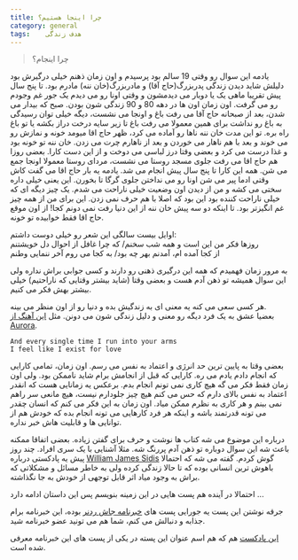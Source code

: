```yaml
---
title: چرا اینجا هستیم؟ 
category: general
tags:    هدف زندگی 
---
```


> چرا اینجام؟ 

یادمه این سوال رو وقتی 19 سالم بود پرسیدم و اون زمان ذهنم خیلی درگیرش بود دلیلش شاید دیدن زندگی پدربزرگ(حاج آقا) و مادربزرگ(خان ننه) مادرم بود. تا پنج سال پیش تقریبا ماهی یک یا دوبار می دیدمشون و وقتی اونا رو می دیدم یک جور غم وجودم رو می گرفت. اون زمان اون ها در دهه 80 و 90 زندگی شون بودن. صبح که بیدار می شدن، بعد از صبحانه حاج آقا می رفت باغ و اونجا می نشست، دیگه خیلی توان رسیدگی به باغ رو نداشت برای همین معمولا می رفت باغ تا زیر سایه درخت دراز بکشه یا تو باغ راه بره. تو این مدت خان ننه ناها رو آماده می کرد، ظهر حاج اقا میومد خونه و نمازش رو می خوند و بعد با هم ناهار می خوردن و بعد از ناهارم چرت می زدن. خان ننه تو خونه بود و غذا درست می کرد و بعضی وقتا درز لباسی می دوخت و از این دست کارا. بعضی روزا هم حاج اقا می رفت جلوی مسجد روستا می نشست، مردای روستا معمولا اونجا جمع می شن.
همه این کارا تا پنج سال پیش انجام می شد. یادمه یه بار حاج اقا می گفت کاش وقتی ادما پیر می شن اونا رو می نداختن جلوی گرگا تا بخورن. این یعنی خیلی داره سختی می کشه و من از دیدن اون وضعیت خیلی ناراحت می شدم. یک چیز دیگه ای که خیلی ناراحت کننده بود این بود که اصلا با هم حرف نمی زدن. این برای من از همه چیز غم انگیزتر بود. تا اینکه دو سه پیش خان ننه از این دنیا رفت نمی دونم کجا! از اون موقع حاج اقا فقط خوابیده تو خونه.

اوایل بیست سالگی این شعر رو خیلی دوست داشتم: <br/>
روزها فکر من این است و همه شب سخنم/         که چرا غافل از احوال دل خویشتنم<br/>
از کجا آمده ام، آمدنم بهر چه بود/      به کجا می روم آخر ننمایی وطنم

به مرور زمان فهمیدم که همه این درگیری ذهنی رو دارند و کسی جوابی براش نداره ولی این سوال همیشه تو ذهن آدم هست و بعضی وقتا (شاید بیشتر وقتایی که ناراحتیم) خیلی بیشتر بهش فکر می کنیم.

هر کسی سعی می کنه یه معنی ای به زندگیش بده و دنیا رو از اون منظر می بینه. <br/>
بعضیا عشق به یک فرد دیگه رو معنی و دلیل زندگی شون می دونن. مثل [<u>این آهنگ از Aurora</u>](https://www.youtube.com/watch?v=7YDkrJaiCrw).

    And every single time I run into your arms
    I feel like I exist for love

بعضی وقتا به پایین ترین حد انرژی و اعتماد به نفس می رسم. اون زمان، تمامی کارایی که انجام دادم یادم می ره. کارایی که قبل از انجامش برام شاید ناممکن بود. ولی اون زمان فقط فکر می گه هیچ کاری نمی تونم انجام بدم. برعکس یه زمانایی هست که انقدر اعتماد به نفس بالای دارم که حس می کنم هیچ چیز جلودارم نیست، هیچ مانعی سر راهم نمی بینم و هر کاری به نظرم ممکن میاد. اون زمان به این فکر می کنم که انسان چقدر می تونه قدرتمند باشه و اینکه هر فرد کارهایی می تونه انجام بده که خودش هم از توانایی ها و قابلیت هاش خبر نداره.

درباره این موضوع می شه کتاب ها نوشت و حرف برای گفتن زیاده. بعضی اتفاقا ممکنه باعث شه این سوال دوباره تو ذهن آدم پررنگ شه. مثلا آشنایی با یک سری افراد. چند روز پیش یه پادکستی درباره [<u>William James Sidis</u>](https://en.wikipedia.org/wiki/William_James_Sidis) گوش کردم. گفته می شه که احتمالا باهوش ترین انسانی بوده که تا حالا زندگی کرده ولی به خاطر مسائل و مشکلاتی که براش به وجود میاد اثر قابل توجهی از خودش به جا نگذاشته.

احتمالا در آینده هم پست هایی در این زمینه بنویسم پس این داستان ادامه دارد ...

جرقه نوشتن این پست یه جورایی پست های [<u>خبرنامه جاش ردنر</u>](https://us12.campaign-archive.com/home/?u=82e3799bafd7e45119c16cfd6&id=28642a5ff6) بوده، این خبرنامه برام جذابه و دنبالش می کنم، شما هم می تونید عضو خبرنامه شید.

[<u>این پادکست</u>](https://why-are-we-here.simplecast.com/) هم که هم اسم عنوان این پسته در یکی از پست های این خبرنامه معرفی شده است.


